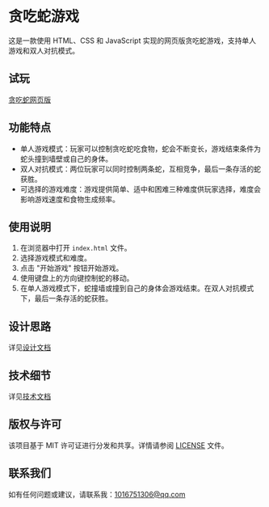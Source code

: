 # 贪吃蛇游戏

这是一款使用 HTML、CSS 和 JavaScript 实现的网页版贪吃蛇游戏，支持单人游戏和双人对抗模式。

## 试玩

[贪吃蛇网页版](https://snake.dqywy.top)

## 功能特点

- 单人游戏模式：玩家可以控制贪吃蛇吃食物，蛇会不断变长，游戏结束条件为蛇头撞到墙壁或自己的身体。
- 双人对抗模式：两位玩家可以同时控制两条蛇，互相竞争，最后一条存活的蛇获胜。
- 可选择的游戏难度：游戏提供简单、适中和困难三种难度供玩家选择，难度会影响游戏速度和食物生成频率。

## 使用说明

1. 在浏览器中打开 `index.html` 文件。
2. 选择游戏模式和难度。
3. 点击 "开始游戏" 按钮开始游戏。
4. 使用键盘上的方向键控制蛇的移动。
5. 在单人游戏模式下，蛇撞墙或撞到自己的身体会游戏结束。在双人对抗模式下，最后一条存活的蛇获胜。

## 设计思路

详见[设计文档](./Docs/design.md)

## 技术细节

详见[技术文档](./Docs/tech_notes.md)

## 版权与许可

该项目基于 MIT 许可证进行分发和共享。详情请参阅 [LICENSE](LICENSE) 文件。

## 联系我们

如有任何问题或建议，请联系我：<1016751306@qq.com>
